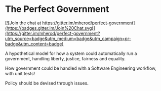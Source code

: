 The Perfect Government
=====

[![Join the chat at https://gitter.im/mherod/perfect-government](https://badges.gitter.im/Join%20Chat.svg)](https://gitter.im/mherod/perfect-government?utm_source=badge&utm_medium=badge&utm_campaign=pr-badge&utm_content=badge)

A hypothetical model for how a system could automatically run a government, handling liberty, justice, fairness and equality.

How government could be handled with a Software Engineering workflow, with unit tests!

Policy should be devised through issues.
